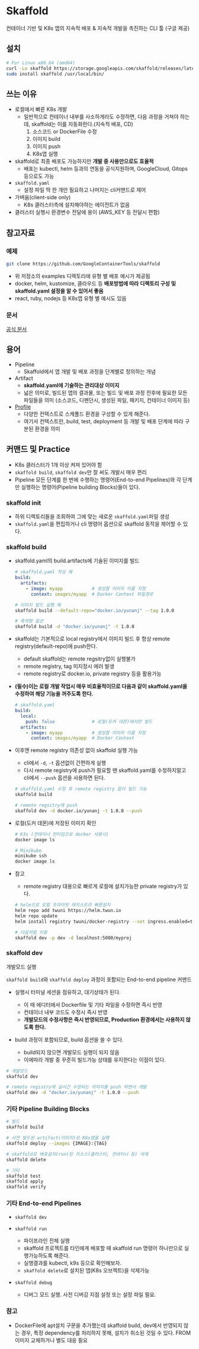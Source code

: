 # Skaffold

컨테이너 기반 및 K8s 앱의 지속적 배포 & 지속적 개발을 촉진하는 CLI 툴 (구글 제공)

## 설치

```sh
# For Linux x86_64 (amd64)
curl -Lo skaffold https://storage.googleapis.com/skaffold/releases/latest/skaffold-linux-amd64 && \
sudo install skaffold /usr/local/bin/
```

## 쓰는 이유

- 로컬에서 빠른 K8s 개발
  - 일반적으로 컨테이너 내부를 사소하게라도 수정하면, 다음 과정을 거쳐야 하는데, skaffold는 이를 자동화한다.(지속적 배포, CD)
    1. 소스코드 or DockerFile 수정
    2. 이미지 build
    3. 이미지 push
    4.  K8s앱 실행
- skaffold로 최종 배포도 가능하지만 **개발 중 사용만으로도 효율적**
  - 배포는 kubectl, helm 등과의 연동을 공식지원하며, GoogleCloud, Gitops 등으로도 가능
- `skaffold.yaml`
  - 설정 파일 딱 한 개만 필요하고 나머지는 cli커맨드로 제어
- 가벼움(client-side only)
  - K8s 클러스터측에 설치해야하는 에이전트가 없음
- 클러스터 실행시 환경변수 전달에 용이 (AWS_KEY 등 전달시 편함)

## 참고자료

### 예제

```sh
git clone https://github.com/GoogleContainerTools/skaffold
```

- 위 저장소의 examples 디렉토리에 유형 별 배포 예시가 제공됨
- docker, helm, kustomize, 클라우드 등 **배포방법에 따라 디렉토리 구성 및 skaffold.yaml 설정을 알 수 있어서 좋음**
- react, ruby, nodejs 등 K8s앱 유형 별 예시도 있음

### 문서

[공식 문서](https://skaffold.dev/docs/)

## 용어

- Pipeline
  - Skaffold에서 앱 개발 및 배포 과정을 단계별로 정의하는 개념
- Artifact
  - **skaffold.yaml에 기술하는 관리대상 이미지**
  - 넓은 의미로, 빌드된 앱의 결과물, 또는 빌드 및 배포 과정 전후에 필요한 모든 파일들을 의미 (소스코드, 디펜던시, 생성된 파일, 패키지, 컨테이너 이미지 등)
- [Profile](https://skaffold.dev/docs/environment/profiles/)
  - 다양한 컨텍스트로 스캐폴드 환경을 구성할 수 있게 해준다.
  - 여기서 컨텍스트란, build, test, deployment 등 개발 및 배포 단계에 따라 구분된 환경을 의미

## 커맨드 및 Practice

- K8s 클러스터가 1개 이상 켜져 있어야 함
- `skaffold build`, `skaffold dev`만 잘 써도 개발시 매우 편리
- Pipeline 모든 단계를 한 번에 수행하는 명령어(End-to-end Pipelines)와 각 단계만 실행하는 명령어(Pipeline building Blocks)들이 있다.

### skaffold init

- 하위 디렉토리들을 조회하여 그에 맞는 새로운 `skaffold.yaml`파일 생성
- `skaffold.yaml`을 편집하거나 cli 명령어 옵션으로 skaffold 동작을 제어할 수 있다.

### skaffold build

- skaffold.yaml의 build.artifacts에 기술된 이미지를 빌드

  ```yaml
  # skaffold.yaml 작성 예
  build:
    artifacts:
      - image: myapp           # 생성할 이미지 이름 지정
        context: images/myapp  # Docker Context 파일경로
  ```

  ```sh
  # 이미지 빌드 실행 예
  skaffold build --default-repo="docker.io/yunanj" --tag 1.0.0

  # 축약형 옵션
  skaffold build -d "docker.io/yunanj" -t 1.0.0
  ```

- skaffold는 기본적으로 local registry에서 이미지 빌드 후 항상 remote registry(default-repo)에 push한다.
  - default skaffold는 remote regsitry없이 실행불가
  - remote registry, tag 미지정시 에러 발생
  - remote registry로 docker.io, private registry 등을 활용가능

- **(필수)이는 로컬 개발 작업시 매우 비효율적이므로 다음과 같이 skaffold.yaml을 수정하여 해당 기능을 꺼주도록 한다.**

  ```yaml
  # skaffold.yaml
  build:
    local:
      push: false              # 로컬(도커 데몬)에서만 빌드
    artifacts:
      - image: myapp           # 생성할 이미지 이름 지정
        context: images/myapp  # Docker Context
  ```

- 이후엔 remote registry 의존성 없이 skaffold 실행 가능
  - cli에서 `-d`, `-t` 옵션없이 간편하게 실행
  - 다시 remote registry에 push가 필요할 땐 skaffold.yaml를 수정하지말고 cli에서 `--push` 옵션을 사용하면 된다.

  ```sh
  # skaffold.yaml 수정 후 remote registry 없이 빌드 가능
  skaffold build

  # remote regsitry에 push
  skaffold dev -d docker.io/yunanj -t 1.0.0 --push
  ```

- 로컬(도커 데몬)에 저장된 이미지 확인

  ```sh
  # K3s (컨테이너 런타임으로 docker 사용시)
  docker image ls

  # Minikube
  minikube ssh
  docker image ls
  ```

- 참고
  - remote registry 대용으로 빠르게 로컬에 설치가능한 private registry가 있다.

  ```sh
  # helm으로 로컬 프라이빗 레지스트리 빠른설치
  helm repo add twuni https://helm.twun.io
  helm repo update
  helm install registry twuni/docker-registry --set ingress.enabled=true

  # 다음처럼 이용
  skaffold dev -p dev -d localhost:5000/myproj
  ```

### skaffold dev

개발모드 실행

`skaffold build`와 `skaffold deploy` 과정이 포함되는 End-to-end pipeline 커맨드

- 실행시 터미널 세션을 점유하고, 대기상태가 된다.
  - 이 때 에디터에서 Dockerfile 및 기타 파일을 수정하면 즉시 반영
  - 컨테이너 내부 코드도 수정시 즉시 반영
  - **개발모드의 수정사항은 즉시 반영되므로, Production 환경에서는 사용하지 않도록 한다.**

- build 과정이 포함되므로, build 옵션을 쓸 수 있다.
  - build되지 않으면 개발모드 실행이 되지 않음
  - 이에따라 개발 중 꾸준히 빌드가능 상태를 유지한다는 이점이 있다.

```sh
# 개발모드
skaffold dev

# remote registry에 실시간 수정되는 이미지를 push 하면서 개발
skaffold dev -d "docker.io/yunanj" -t 1.0.0 --push
```

### 기타 Pipeline Building Blocks

```sh
# 빌드
skaffold build

# 사전 빌드된 artifact(이미지)로 K8s앱을 실행
skaffold deploy --images {IMAGE}:{TAG}

# skaffold로 배포설치(run)된 리소스(클러스터, 컨테이너 등) 삭제
skaffold delete

# 기타
skaffold test
skaffold apply
skaffold verify
```

### 기타 End-to-end Pipelines

- `skaffold dev`

- `skaffold run`
  - 파이프라인 전체 실행
  - skaffold 프로젝트를 타인에게 배포할 때 skaffold run 명령어 하나만으로 실행가능하도록 해준다.
  - 실행결과를 kubectl, k9s 등으로 확인해보자.
  - `skaffold delete`로 설치된 앱(K8s 오브젝트)을 삭제가능

- `skaffold debug`
  - 디버그 모드 실행. 사전 디버깅 지점 설정 또는 설정 파일 필요.

### 참고

- DockerFile에 apt설치 구문을 추가했는데 skaffold build, dev에서 반영되지 않는 경우, 특정 dependency를 처리하지 못해, 설치가 취소된 것일 수 있다. FROM 이미지 교체하거나 별도 대응 필요
